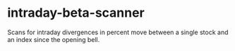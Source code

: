# intraday-beta-scanner
Scans for intraday divergences in percent move between a single stock and an index since the opening bell.
